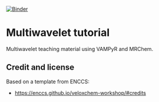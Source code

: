 [![Binder](https://mybinder.org/badge_logo.svg)](https://mybinder.org/v2/gh/MRChemSoft/multiwavelet-tutorial/master?urlpath=lab%2Ftree%2Fcontent%2Fnotebooks)


# Multiwavelet tutorial

Multiwavelet teaching material using VAMPyR and MRChem.

## Credit and license

Based on a template from ENCCS:
- https://enccs.github.io/veloxchem-workshop/#credits
